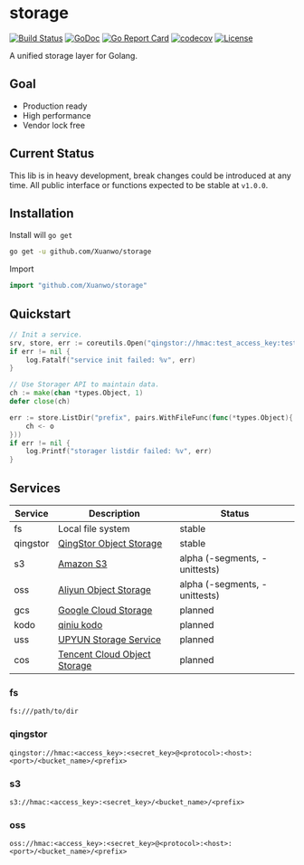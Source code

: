 # storage

[![Build Status](https://travis-ci.com/Xuanwo/storage.svg?branch=master)](https://travis-ci.com/Xuanwo/storage)
[![GoDoc](https://godoc.org/github.com/Xuanwo/storage?status.svg)](https://godoc.org/github.com/Xuanwo/storage)
[![Go Report Card](https://goreportcard.com/badge/github.com/Xuanwo/storage)](https://goreportcard.com/report/github.com/Xuanwo/storage)
[![codecov](https://codecov.io/gh/Xuanwo/storage/branch/master/graph/badge.svg)](https://codecov.io/gh/Xuanwo/storage)
[![License](https://img.shields.io/badge/license-apache%20v2-blue.svg)](https://github.com/Xuanwo/storage/blob/master/LICENSE)

A unified storage layer for Golang.

## Goal

- Production ready
- High performance
- Vendor lock free

## Current Status

This lib is in heavy development, break changes could be introduced at any time. All public interface or functions expected to be stable at `v1.0.0`.

## Installation

Install will `go get`

```bash
go get -u github.com/Xuanwo/storage
```

Import

```go
import "github.com/Xuanwo/storage"
```

## Quickstart


```go
// Init a service.
srv, store, err := coreutils.Open("qingstor://hmac:test_access_key:test_secret_key@https:qingstor.com:443/test_bucket_name")
if err != nil {
    log.Fatalf("service init failed: %v", err)
}

// Use Storager API to maintain data.
ch := make(chan *types.Object, 1)
defer close(ch)

err := store.ListDir("prefix", pairs.WithFileFunc(func(*types.Object){
    ch <- o
}))
if err != nil {
    log.Printf("storager listdir failed: %v", err)
}
```

## Services

| Service | Description | Status |
| ------- | ----------- | ------ |
| fs | Local file system | stable |
| qingstor | [QingStor Object Storage](https://www.qingcloud.com/products/qingstor/) | stable |
| s3 | [Amazon S3](https://aws.amazon.com/s3/) | alpha (-segments, -unittests) |
| oss | [Aliyun Object Storage](https://www.aliyun.com/product/oss) | alpha (-segments, -unittests) |
| gcs | [Google Cloud Storage](https://cloud.google.com/storage/) | planned |
| kodo | [qiniu kodo](https://www.qiniu.com/products/kodo) | planned |
| uss | [UPYUN Storage Service](https://www.upyun.com/products/file-storage) | planned |
| cos | [Tencent Cloud Object Storage](https://cloud.tencent.com/product/cos) | planned |

### fs

`fs:///path/to/dir`

### qingstor

`qingstor://hmac:<access_key>:<secret_key>@<protocol>:<host>:<port>/<bucket_name>/<prefix>`

### s3

`s3://hmac:<access_key>:<secret_key>/<bucket_name>/<prefix>`

### oss

`oss://hmac:<access_key>:<secret_key>@<protocol>:<host>:<port>/<bucket_name>/<prefix>`